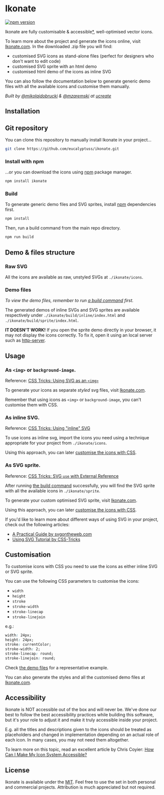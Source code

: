 # Ikonate

[![npm version](https://badge.fury.io/js/ikonate.svg)](https://badge.fury.io/js/ikonate)

Ikonate are fully customisable & accessible[\*](http://github.com/eucalyptuss/ikonate#accessibility), well-optimised vector icons.

To learn more about the project and generate the icons online, visit [Ikonate.com](http://ikonate.com). In the downloaded .zip file you will find:

-   customised SVG icons as stand-alone files (perfect for designers who don't want to edit code)
-   customised SVG sprite with an html demo
-   customised html demo of the icons as inline SVG

You can also follow the documentation below to generate generic demo files with all the available icons and customise them manually.

_Built by [@mikolajdobrucki](https://twitter.com/mikolajdobrucki) & [@mzaremski](https://github.com/mzaremski) at [ucreate](http://www.ucreate.it/)_

## Installation

## Git repository

You can clone this repository to manually install Ikonate in your project…

```bash
git clone https://github.com/eucalyptuss/ikonate.git
```

### Install with npm

…or you can download the icons using [npm](http://npmjs.com/) package manager.

```bash
npm install ikonate
```

### Build

To generate generic demo files and SVG sprites, install [npm](http://npmjs.com/) dependencies first.

```bash
npm install
```

Then, run a build command from the main repo directory.

```bash
npm run build
```

## Demo & files structure

### Raw SVG

All the icons are available as raw, unstyled SVGs at `./ikonate/icons`.

### Demo files

_To view the demo files, remember to run [a build command](http://github.com/eucalyptuss/ikonate#build) first._

The generated demos of inline SVGs and SVG sprites are available respectively under `./ikonate/build/inline/index.html` and `./ikonate/build/sprite/index.html`.

**IT DOESN'T WORK!** If you open the sprite demo directly in your browser, it may not display the icons correctly. To fix it, open it using an local server such as [http-server](https://www.npmjs.com/package/http-server).

## Usage

### As `<img>` or `background-image`.

Reference: [CSS Tricks: Using SVG as an `<img>`](https://css-tricks.com/using-svg/#article-header-id-2)

To generate your icons as separate _styled_ svg files, visit [Ikonate.com](http://ikonate.com).

Remember that using icons as `<img>` or `background-image`, you can't customise them with CSS.

### As inline SVG.

Reference: [CSS Tricks: Using "inline" SVG](https://css-tricks.com/using-svg/#article-header-id-7)

To use icons as inline svg, import the icons you need using a technique appropriate for your project from `./ikonate/icons`.

Using this approach, you can later [customise the icons with CSS](http://github.com/eucalyptuss/ikonate#customisation).

### As SVG sprite.

Reference: [CSS Tricks: SVG `use` with External Reference](https://css-tricks.com/svg-use-with-external-reference-take-2/)

After running [the build command](http://github.com/eucalyptuss/ikonate#build) successfully, you will find the SVG sprite with all the available icons in `./ikonate/sprite`.

To generate your custom optimised SVG sprite, visit [Ikonate.com](http://ikonate.com).

Using this approach, you can later [customise the icons with CSS](http://github.com/eucalyptuss/ikonate#customisation).

If you'd like to learn more about different ways of using SVG in your project, check out the following articles:

-   [A Practical Guide by svgontheweb.com](https://svgontheweb.com/#implementation)
-   [Using SVG Tutorial by CSS-Tricks](https://css-tricks.com/using-svg/)

## Customisation

To customise icons with CSS you need to use the icons as either inline SVG or SVG sprite.

You can use the following CSS parameters to customise the icons:

-   `width`
-   `height`
-   `stroke`
-   `stroke-width`
-   `stroke-linecap`
-   `stroke-linejoin`

e.g.:

```css
width: 24px;
height: 24px;
stroke: currentColor;
stroke-width: 2;
stroke-linecap: round;
stroke-linejoin: round;
```

Check [the demo files](http://github.com/eucalyptuss/ikonate#demo-files) for a representative example.

You can also generate the styles and all the customised demo files at [Ikonate.com](http://ikonate.com).

## Accessibility

Ikonate is NOT accessible out of the box and will never be. We've done our best to follow the best accessibility practices while building this software, but it's your role to adjust it and make it truly accessible inside your project.

E.g. all the titles and descriptions given to the icons should be treated as placeholders and changed in implementation depending on an actual role of each icon. In many cases, you may not need them altogether.

To learn more on this topic, read an excellent article by Chris Coyier: [How Can I Make My Icon System Accessible?](https://css-tricks.com/can-make-icon-system-accessible/)

## License

Ikonate is available under the [MIT](https://github.com/eucalyptuss/ikonate/blob/master/LICENSE). Feel free to use the set in both personal and commercial projects. Attribution is much appreciated but not required.
